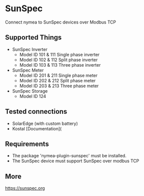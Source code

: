 # SunSpec

Connect nymea to SunSpec devices over Modbus TCP

## Supported Things

* SunSpec Inverter
	* Model ID 101 & 111 Single phase inverter
	* Model ID 102 & 112 Split phase inverter
	* Model ID 103 & 113 Three phase inverter
* SunSpec Meter
	* Model ID 201 & 211 Single phase meter
	* Model ID 202 & 212 Split phase meter
	* Model ID 203 & 213 Three phase meter
* SunSpec Storage 
	* Model ID 124


## Tested connections

* SolarEdge (with custom battery)
* Kostal [Documentation](

## Requirements

* The package 'nymea-plugin-sunspec' must be installed.
* The SunSpec device must support SunSpec over modbus TCP

## More
https://sunspec.org
